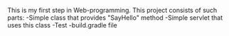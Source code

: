 This is my first step in Web-programming.
This project consists of such parts:
-Simple class that provides "SayHello" method
-Simple servlet that uses this class
-Test
-build.gradle file

